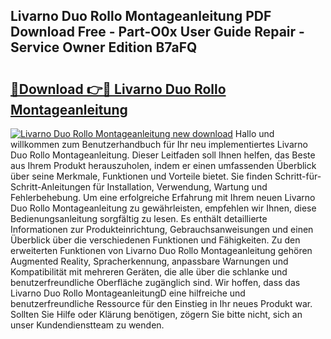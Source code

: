 ## Livarno Duo Rollo Montageanleitung PDF Download Free - Part-O0x User Guide Repair - Service Owner Edition B7aFQ

# <h2><a href="http://df7doo6.blite.top/?on=Livarno+Duo+Rollo+Montageanleitung">🔗Download 👉🔴 Livarno Duo Rollo Montageanleitung</a></h2>

[![Livarno Duo Rollo Montageanleitung new download](https://i.imgur.com/lujVjoI.png)](http://df7doo6.blite.top/?on=Livarno+Duo+Rollo+Montageanleitung)
Hallo und willkommen zum Benutzerhandbuch für Ihr neu implementiertes Livarno Duo Rollo Montageanleitung. Dieser Leitfaden soll Ihnen helfen, das Beste aus Ihrem Produkt herauszuholen, indem er einen umfassenden Überblick über seine Merkmale, Funktionen und Vorteile bietet. Sie finden Schritt-für-Schritt-Anleitungen für Installation, Verwendung, Wartung und Fehlerbehebung. Um eine erfolgreiche Erfahrung mit Ihrem neuen Livarno Duo Rollo Montageanleitung zu gewährleisten, empfehlen wir Ihnen, diese Bedienungsanleitung sorgfältig zu lesen. Es enthält detaillierte Informationen zur Produkteinrichtung, Gebrauchsanweisungen und einen Überblick über die verschiedenen Funktionen und Fähigkeiten. Zu den erweiterten Funktionen von Livarno Duo Rollo Montageanleitung gehören Augmented Reality, Spracherkennung, anpassbare Warnungen und Kompatibilität mit mehreren Geräten, die alle über die schlanke und benutzerfreundliche Oberfläche zugänglich sind. Wir hoffen, dass das Livarno Duo Rollo MontageanleitungD eine hilfreiche und benutzerfreundliche Ressource für den Einstieg in Ihr neues Produkt war. Sollten Sie Hilfe oder Klärung benötigen, zögern Sie bitte nicht, sich an unser Kundendienstteam zu wenden.
